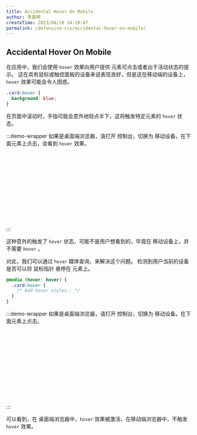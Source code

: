 ```yaml
---
title: Accidental Hover On Mobile
author: 李嘉明
createTime: 2023/08/10 14:18:47
permalink: /defensive-css/accidental-hover-on-mobile/
---
```


## Accidental Hover On Mobile

在应用中，我们会使用 `hover` 效果向用户提供 元素可点击或者出于活动状态的提示。
这在具有鼠标或触控面板的设备来说表现良好，但是这在移动端的设备上， `hover` 效果可能会令人困惑。

```css
.card:hover {
  background: blue;
}
```

<style>
.card-hover-123,
.card-hover-media-123 {
  width: 200px;
  height: 200px;
  margin: 0 auto;
  border: 1px solid var(--vp-c-divider);
  border-radius: 5px;
  box-shadow: var(--vp-shadow-2);
  background: var(--vp-c-bg);
  transition: background 0.3s;
}
.card-hover-123:hover {
  background: var(--vp-c-brand-1);
}
@media (hover:hover) {
  .card-hover-media-123:hover {
    background: var(--vp-c-brand-1);
  }
}
</style>

在页面中滚动时，手指可能会意外地轻点半下，这将触发特定元素的 `hover` 状态。

:::demo-wrapper
如果是桌面端浏览器，请打开 控制台，切换为 移动设备。在下面元素上点击，会看到 `hover` 效果。

<div class="card-hover-123"></div>
:::

这种意外的触发了 `hover` 状态，可能不是用户想看到的，毕竟在 移动设备上，并不需要 `hover` 。

对此，我们可以通过 `hover` 媒体查询，来解决这个问题。
检测到用户当前的设备是否可以将 鼠标指针 悬停在 元素上。

```css
@media (hover: hover) {
  .card:hover {
    /* Add hover styles.. */
  }
}
```

:::demo-wrapper
如果是桌面端浏览器，请打开 控制台，切换为 移动设备。在下面元素上点击。

<div class="card-hover-media-123"></div>
:::

可以看到，在 桌面端浏览器中，`hover` 效果被激活，在移动端浏览器中，不触发 `hover` 效果。
